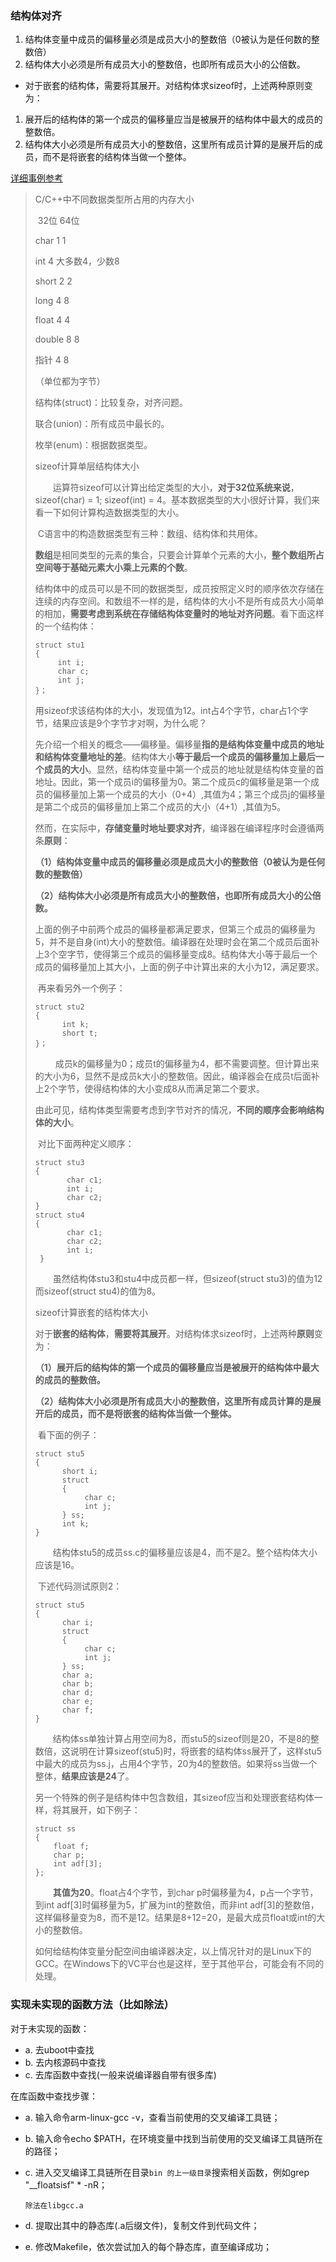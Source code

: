 ### 结构体对齐

1. 结构体变量中成员的偏移量必须是成员大小的整数倍（0被认为是任何数的整数倍） 
2. 结构体大小必须是所有成员大小的整数倍，也即所有成员大小的公倍数。

- 对于嵌套的结构体，需要将其展开。对结构体求sizeof时，上述两种原则变为：

1. 展开后的结构体的第一个成员的偏移量应当是被展开的结构体中最大的成员的整数倍。
2. 结构体大小必须是所有成员大小的整数倍，这里所有成员计算的是展开后的成员，而不是将嵌套的结构体当做一个整体。

[详细事例参考](https://www.cnblogs.com/0201zcr/p/4789332.html)

>  C/C++中不同数据类型所占用的内存大小
>
> ​                     32位                 64位 
>
> char               1                    1 
>
> int                  4             大多数4，少数8 
>
> short              2                    2
>
> long               4                    8 
>
> float               4                    4 
>
> double            8                    8 
>
> 指针                    4                         8
>
> （单位都为字节）
>
> 结构体(struct)：比较复杂，对齐问题。
>
> 联合(union)：所有成员中最长的。
>
> 枚举(enum)：根据数据类型。
>
>  
>
> sizeof计算单层结构体大小
>
> 　　运算符sizeof可以计算出给定类型的大小，**对于32位系统来说**，sizeof(char) = 1; sizeof(int) = 4。基本数据类型的大小很好计算，我们来看一下如何计算构造数据类型的大小。       
>
> ​       C语言中的构造数据类型有三种：数组、结构体和共用体。
>
> ​       **数组**是相同类型的元素的集合，只要会计算单个元素的大小，**整个数组所占空间等于基础元素大小乘上元素的个数**。
>
> ​       结构体中的成员可以是不同的数据类型，成员按照定义时的顺序依次存储在连续的内存空间。和数组不一样的是，结构体的大小不是所有成员大小简单的相加，**需要考虑到系统在存储结构体变量时的地址对齐问题**。看下面这样的一个结构体：
>
> 
>
> ```
> struct stu1  
> {  
>      int i;  
>      char c;  
>      int j;  
> }；  
> ```
>
> 
>
> ​      用sizeof求该结构体的大小，发现值为12。int占4个字节，char占1个字节，结果应该是9个字节才对啊，为什么呢？
>
> ​      先介绍一个相关的概念——偏移量。偏移量**指的是结构体变量中成员的地址和结构体变量地址的差**。结构体大小**等于最后一个成员的偏移量加上最后一个成员的大小**。显然，结构体变量中第一个成员的地址就是结构体变量的首地址。因此，第一个成员i的偏移量为0。第二个成员c的偏移量是第一个成员的偏移量加上第一个成员的大小（0+4）,其值为4；第三个成员j的偏移量是第二个成员的偏移量加上第二个成员的大小（4+1）,其值为5。
>
> ​      然而，在实际中，**存储变量时地址要求对齐**，编译器在编译程序时会遵循两条**原则**：
>
> ​      **（1）结构体变量中成员的偏移量必须是成员大小的整数倍（0被认为是任何数的整数倍）** 
>
> ​      **（2）结构体大小必须是所有成员大小的整数倍，也即所有成员大小的公倍数。**
>
> ​      上面的例子中前两个成员的偏移量都满足要求，但第三个成员的偏移量为5，并不是自身(int)大小的整数倍。编译器在处理时会在第二个成员后面补上3个空字节，使得第三个成员的偏移量变成8。结构体大小等于最后一个成员的偏移量加上其大小，上面的例子中计算出来的大小为12，满足要求。
>
> ​       再来看另外一个例子：
>
> ```
> struct stu2  
> {  
>       int k;  
>       short t;  
> }；  
> ```
>
> 　　 成员k的偏移量为0；成员t的偏移量为4，都不需要调整。但计算出来的大小为6，显然不是成员k大小的整数倍。因此，编译器会在成员t后面补上2个字节，使得结构体的大小变成8从而满足第二个要求。
>
> ​       由此可见，结构体类型需要考虑到字节对齐的情况，**不同的顺序会影响结构体的大小**。
>
> ​       对比下面两种定义顺序：
>
> 
>
> ```
> struct stu3  
> {   
>        char c1;   
>        int i;  
>        char c2;  
> }  
> struct stu4  
> {  
>        char c1;  
>        char c2;  
>        int i;  
>  }  
> ```
>
> 
>
>  　　虽然结构体stu3和stu4中成员都一样，但sizeof(struct stu3)的值为12而sizeof(struct stu4)的值为8。
>
>  
>
> sizeof计算嵌套的结构体大小
>
> ​     对于**嵌套的结构体**，**需要将其展开**。对结构体求sizeof时，上述两种**原则**变为：
>
> ​       **（1）展开后的结构体的第一个成员的偏移量应当是被展开的结构体中最大的成员的整数倍。**
>
> ​       **（2）结构体大小必须是所有成员大小的整数倍，这里所有成员计算的是展开后的成员，而不是将嵌套的结构体当做一个整体。**
>
> ​       看下面的例子：
>
> 
>
> ```
> struct stu5  
> {  
>       short i;  
>       struct   
>       {  
>            char c;  
>            int j;  
>       } ss;   
>       int k;  
> }  
> ```
>
> 
>
> 　　结构体stu5的成员ss.c的偏移量应该是4，而不是2。整个结构体大小应该是16。
>
> ​      下述代码测试原则2：
>
> 
>
> ```
> struct stu5  
> {  
>       char i;  
>       struct   
>       {  
>            char c;  
>            int j;  
>       } ss;   
>       char a;  
>       char b;  
>       char d;  
>       char e;  
>       char f;  
> }  
> ```
>
> 
>
> 　　结构体ss单独计算占用空间为8，而stu5的sizeof则是20，不是8的整数倍，这说明在计算sizeof(stu5)时，将嵌套的结构体ss展开了，这样stu5中最大的成员为ss.j，占用4个字节，20为4的整数倍。如果将ss当做一个整体，**结果应该是24**了。
>
> ​       另一个特殊的例子是结构体中包含数组，其sizeof应当和处理嵌套结构体一样，将其展开，如下例子：
>
> ```
> struct ss  
> {  
>     float f;  
>     char p;  
>     int adf[3];  
> };   
> ```
>
> 　　**其值为20**。float占4个字节，到char p时偏移量为4，p占一个字节，到int adf[3]时偏移量为5，扩展为int的整数倍，而非int adf[3]的整数倍，这样偏移量变为8，而不是12。结果是8+12=20，是最大成员float或int的大小的整数倍。
>
> ​      如何给结构体变量分配空间由编译器决定，以上情况针对的是Linux下的GCC。在Windows下的VC平台也是这样，至于其他平台，可能会有不同的处理。



### 实现未实现的函数方法（比如除法）

对于未实现的函数：

- a. 去uboot中查找
- b. 去内核源码中查找
- c. 去库函数中查找(一般来说编译器自带有很多库)

在库函数中查找步骤：

- a. 输入命令arm-linux-gcc -v，查看当前使用的交叉编译工具链；

- b. 输入命令echo $PATH，在环境变量中找到当前使用的交叉编译工具链所在的路径；

- c. 进入交叉编译工具链所在目录`bin 的上一级目录`搜索相关函数，例如grep "__floatsisf" * -nR；

  ```
  除法在libgcc.a
  ```

- d. 提取出其中的静态库(.a后缀文件)，复制文件到代码文件；

- e. 修改Makefile，依次尝试加入的每个静态库，直至编译成功；

  ​